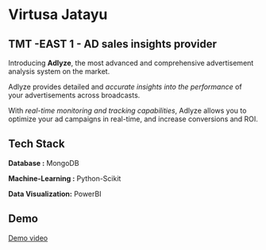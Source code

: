 
# Virtusa Jatayu 
## TMT -EAST 1 - AD sales insights provider

Introducing **Adlyze**, the most advanced and comprehensive advertisement analysis system on the market. 

Adlyze provides detailed and *accurate insights into the performance* of your advertisements across broadcasts. 

With *real-time monitoring and tracking capabilities*, Adlyze allows you to optimize your ad campaigns in real-time, and increase conversions and ROI.
## Tech Stack

**Database :** MongoDB

**Machine-Learning :** Python-Scikit

**Data Visualization:** PowerBI




## Demo

[Demo video](https://virtech.s3.ap-northeast-1.amazonaws.com/Techtanic_3min.mp4)



